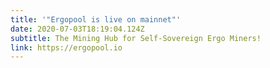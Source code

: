```yaml
---
title: '"Ergopool is live on mainnet"'
date: 2020-07-03T18:19:04.124Z
subtitle: The Mining Hub for Self-Sovereign Ergo Miners!
link: https://ergopool.io
---
```

